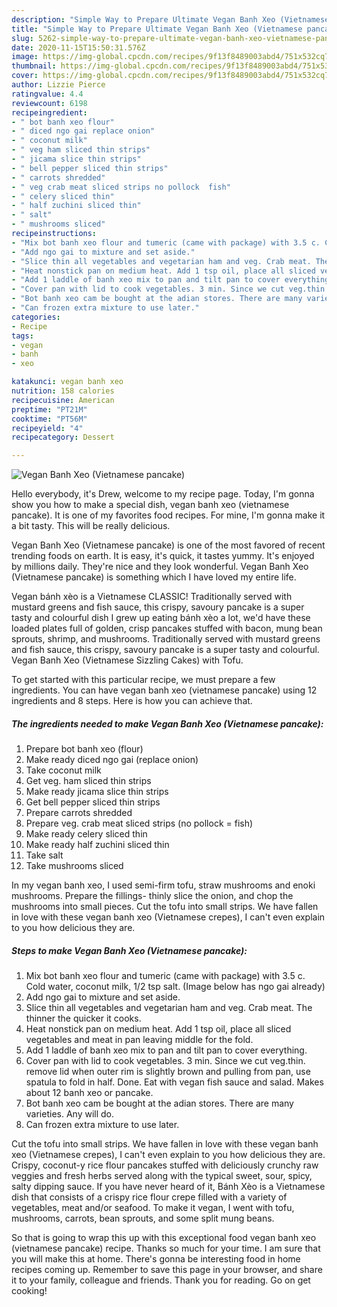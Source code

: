 ```yaml
---
description: "Simple Way to Prepare Ultimate Vegan Banh Xeo (Vietnamese pancake)"
title: "Simple Way to Prepare Ultimate Vegan Banh Xeo (Vietnamese pancake)"
slug: 5262-simple-way-to-prepare-ultimate-vegan-banh-xeo-vietnamese-pancake
date: 2020-11-15T15:50:31.576Z
image: https://img-global.cpcdn.com/recipes/9f13f8489003abd4/751x532cq70/vegan-banh-xeo-vietnamese-pancake-recipe-main-photo.jpg
thumbnail: https://img-global.cpcdn.com/recipes/9f13f8489003abd4/751x532cq70/vegan-banh-xeo-vietnamese-pancake-recipe-main-photo.jpg
cover: https://img-global.cpcdn.com/recipes/9f13f8489003abd4/751x532cq70/vegan-banh-xeo-vietnamese-pancake-recipe-main-photo.jpg
author: Lizzie Pierce
ratingvalue: 4.4
reviewcount: 6198
recipeingredient:
- " bot banh xeo flour"
- " diced ngo gai replace onion"
- " coconut milk"
- " veg ham sliced thin strips"
- " jicama slice thin strips"
- " bell pepper sliced thin strips"
- " carrots shredded"
- " veg crab meat sliced strips no pollock  fish"
- " celery sliced thin"
- " half zuchini sliced thin"
- " salt"
- " mushrooms sliced"
recipeinstructions:
- "Mix bot banh xeo flour and tumeric (came with package) with 3.5 c. Cold water, coconut milk, 1/2 tsp salt. (Image below has ngo gai already)"
- "Add ngo gai to mixture and set aside."
- "Slice thin all vegetables and vegetarian ham and veg. Crab meat. The thinner the quicker it cooks."
- "Heat nonstick pan on medium heat. Add 1 tsp oil, place all sliced vegetables and meat in pan leaving middle for the fold."
- "Add 1 laddle of banh xeo mix to pan and tilt pan to cover everything."
- "Cover pan with lid to cook vegetables. 3 min. Since we cut veg.thin. remove lid when outer rim is slightly brown and pulling from pan, use spatula to fold in half. Done. Eat with vegan fish sauce and salad. Makes about 12 banh xeo or pancake."
- "Bot banh xeo cam be bought at the adian stores. There are many varieties. Any will do."
- "Can frozen extra mixture to use later."
categories:
- Recipe
tags:
- vegan
- banh
- xeo

katakunci: vegan banh xeo 
nutrition: 158 calories
recipecuisine: American
preptime: "PT21M"
cooktime: "PT56M"
recipeyield: "4"
recipecategory: Dessert

---
```



![Vegan Banh Xeo (Vietnamese pancake)](https://img-global.cpcdn.com/recipes/9f13f8489003abd4/751x532cq70/vegan-banh-xeo-vietnamese-pancake-recipe-main-photo.jpg)

Hello everybody, it's Drew, welcome to my recipe page. Today, I'm gonna show you how to make a special dish, vegan banh xeo (vietnamese pancake). It is one of my favorites food recipes. For mine, I'm gonna make it a bit tasty. This will be really delicious.

Vegan Banh Xeo (Vietnamese pancake) is one of the most favored of recent trending foods on earth. It is easy, it's quick, it tastes yummy. It's enjoyed by millions daily. They're nice and they look wonderful. Vegan Banh Xeo (Vietnamese pancake) is something which I have loved my entire life.

Vegan bánh xèo is a Vietnamese CLASSIC! Traditionally served with mustard greens and fish sauce, this crispy, savoury pancake is a super tasty and colourful dish I grew up eating bánh xèo a lot, we&#39;d have these loaded plates full of golden, crisp pancakes stuffed with bacon, mung bean sprouts, shrimp, and mushrooms. Traditionally served with mustard greens and fish sauce, this crispy, savoury pancake is a super tasty and colourful. Vegan Banh Xeo (Vietnamese Sizzling Cakes) with Tofu.


To get started with this particular recipe, we must prepare a few ingredients. You can have vegan banh xeo (vietnamese pancake) using 12 ingredients and 8 steps. Here is how you can achieve that.

<!--inarticleads1-->

##### The ingredients needed to make Vegan Banh Xeo (Vietnamese pancake):

1. Prepare  bot banh xeo (flour)
1. Make ready  diced ngo gai (replace onion)
1. Take  coconut milk
1. Get  veg. ham sliced thin strips
1. Make ready  jicama slice thin strips
1. Get  bell pepper sliced thin strips
1. Prepare  carrots shredded
1. Prepare  veg. crab meat sliced strips (no pollock = fish)
1. Make ready  celery sliced thin
1. Make ready  half zuchini sliced thin
1. Take  salt
1. Take  mushrooms sliced


In my vegan banh xeo, I used semi-firm tofu, straw mushrooms and enoki mushrooms. Prepare the fillings- thinly slice the onion, and chop the mushrooms into small pieces. Cut the tofu into small strips. We have fallen in love with these vegan banh xeo (Vietnamese crepes), I can&#39;t even explain to you how delicious they are. 

<!--inarticleads2-->

##### Steps to make Vegan Banh Xeo (Vietnamese pancake):

1. Mix bot banh xeo flour and tumeric (came with package) with 3.5 c. Cold water, coconut milk, 1/2 tsp salt. (Image below has ngo gai already)
1. Add ngo gai to mixture and set aside.
1. Slice thin all vegetables and vegetarian ham and veg. Crab meat. The thinner the quicker it cooks.
1. Heat nonstick pan on medium heat. Add 1 tsp oil, place all sliced vegetables and meat in pan leaving middle for the fold.
1. Add 1 laddle of banh xeo mix to pan and tilt pan to cover everything.
1. Cover pan with lid to cook vegetables. 3 min. Since we cut veg.thin. remove lid when outer rim is slightly brown and pulling from pan, use spatula to fold in half. Done. Eat with vegan fish sauce and salad. Makes about 12 banh xeo or pancake.
1. Bot banh xeo cam be bought at the adian stores. There are many varieties. Any will do.
1. Can frozen extra mixture to use later.


Cut the tofu into small strips. We have fallen in love with these vegan banh xeo (Vietnamese crepes), I can&#39;t even explain to you how delicious they are. Crispy, coconut-y rice flour pancakes stuffed with deliciously crunchy raw veggies and fresh herbs served along with the typical sweet, sour, spicy, salty dipping sauce. If you have never heard of it, Bánh Xèo is a Vietnamese dish that consists of a crispy rice flour crepe filled with a variety of vegetables, meat and/or seafood. To make it vegan, I went with tofu, mushrooms, carrots, bean sprouts, and some split mung beans. 

So that is going to wrap this up with this exceptional food vegan banh xeo (vietnamese pancake) recipe. Thanks so much for your time. I am sure that you will make this at home. There's gonna be interesting food in home recipes coming up. Remember to save this page in your browser, and share it to your family, colleague and friends. Thank you for reading. Go on get cooking!
